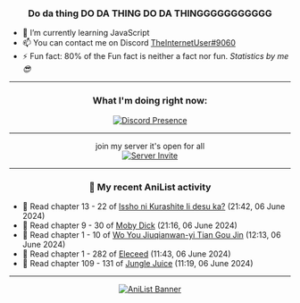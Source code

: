 <div align="center">

### Do da thing DO DA THING DO DA THINGGGGGGGGGGG
</div>

- 🌱 I’m currently learning JavaScript
- 📫 You can contact me on Discord [TheInternetUser#9060](https://discord.com/users/534117072796385300)
- ⚡ Fun fact: 80% of the Fun fact is neither a fact nor fun. _Statistics by me 😎_
<hr>

<div align="center">

### What I'm doing right now:
[![Discord Presence](https://lanyard.cnrad.dev/api/534117072796385300)](https://discord.com/users/534117072796385300)
<hr>

join my server it's open for all <br>
[![Server Invite](https://invidget.switchblade.xyz/bfYgVHxrSs)](https://discord.gg/bfYgVHxrSs)

<hr>
  
### 🌸 My recent AniList activity

</div>

<!-- ANILIST_ACTIVITY:start -->

-   📖 Read chapter 13 - 22 of [Issho ni Kurashite Ii desu ka?](https://anilist.co/manga/159549) (21:42, 06 June 2024)
-   📖 Read chapter 9 - 30 of [Moby Dick](https://anilist.co/manga/172094) (21:16, 06 June 2024)
-   📖 Read chapter 1 - 10 of [Wo You Jiuqianwan-yi Tian Gou Jin](https://anilist.co/manga/174177) (12:13, 06 June 2024)
-   📖 Read chapter 1 - 282 of [Eleceed](https://anilist.co/manga/106929) (11:43, 06 June 2024)
-   📖 Read chapter 109 - 131 of [Jungle Juice](https://anilist.co/manga/128882) (11:19, 06 June 2024)

<!-- ANILIST_ACTIVITY:end -->
<hr>

<div align="center">

[![AniList Banner](https://img.anili.st/User/929966)](https://anilist.co/user/TheInternetUser)

<!-- ![Profile views](https://gpvc.arturio.dev/TheInternetUse7) Since 2023-01-09 -->
<br>


</div>
